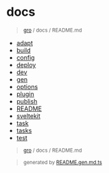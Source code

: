 # docs

> <sub>[gro](/../..) / docs / README.md</sub>

- [adapt](docs/adapt.md)
- [build](docs/build.md)
- [config](docs/config.md)
- [deploy](docs/deploy.md)
- [dev](docs/dev.md)
- [gen](docs/gen.md)
- [options](docs/options.md)
- [plugin](docs/plugin.md)
- [publish](docs/publish.md)
- [README](docs/README.md)
- [sveltekit](docs/sveltekit.md)
- [task](docs/task.md)
- [tasks](docs/tasks.md)
- [test](docs/test.md)

> <sub>[gro](/../..) / docs / README.md</sub>

> <sub>generated by [README.gen.md.ts](README.gen.md.ts)</sub>
